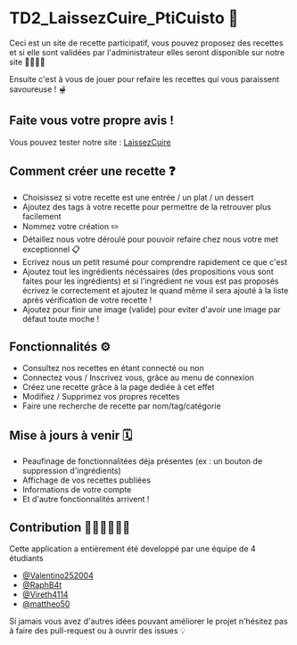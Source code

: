 # TD2_LaissezCuire_PtiCuisto :shallow_pan_of_food:

Ceci est un site de recette participatif, vous pouvez proposez des recettes et si elle sont validées par l'administrateur elles seront disponible sur notre site 👨‍🍳👩‍🍳

Ensuite c'est à vous de jouer pour refaire les recettes qui vous paraissent savoureuse ! :fondue:

## Faite vous votre propre avis !

Vous pouvez tester notre site : [LaissezCuire](https://dev-22013679.users.info.unicaen.fr/TD2_LaissezCuire_PtiCuisto-main/)

## Comment créer une recette :question:
- Choisissez si  votre  recette est une entrée / un plat /  un dessert
- Ajoutez des tags à votre recette pour permettre de la retrouver plus facilement
- Nommez votre création :pencil2:
- Détaillez nous votre déroulé pour pouvoir refaire chez nous votre met exceptionnel :clipboard:
- Ecrivez nous un petit resumé pour comprendre rapidement ce que c'est
- Ajoutez tout les ingrédients nécéssaires (des propositions vous sont faites pour les ingrédients) et si l'ingrédient ne vous est pas proposés écrivez le correctement et ajoutez le quand même il sera ajouté à la liste après vérification de votre recette !
- Ajoutez pour finir une image (valide) pour eviter d'avoir une image par défaut toute moche !

## Fonctionnalités :gear:

- Consultez nos recettes en étant connecté ou non
- Connectez vous / Inscrivez vous, grâce au menu de connexion
- Créez une recette grâce à la page dediée à cet effet
- Modifiez / Supprimez vos propres recettes
- Faire une recherche de recette par nom/tag/catégorie

## Mise à jours à venir 🗓️
- Peaufinage de fonctionnalitées déja présentes (ex : un bouton de suppression d'ingrédients)
- Affichage de vos recettes publiées
- Informations de votre compte
- Et d'autre fonctionnalités arrivent !

## Contribution :technologist::office_worker::technologist:

Cette application a entièrement été developpé par une équipe de 4 étudiants
- [@Valentino252004](https://github.com/Valentino252004)
- [@RaphB4t](https://github.com/RaphB4t)
- [@Vireth4114](https://github.com/Vireth4114)
- [@mattheo50](https://github.com/mattheo50)

Si jamais vous avez d'autres idées pouvant améliorer le projet n'hésitez pas à faire des pull-request ou à ouvrir des issues :bulb:
